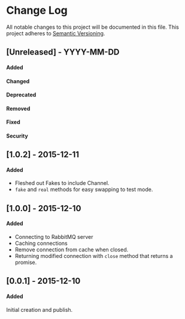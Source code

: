 # Change Log
All notable changes to this project will be documented in this file.
This project adheres to [Semantic Versioning](http://semver.org/).

## [Unreleased] - YYYY-MM-DD
#### Added
#### Changed
#### Deprecated
#### Removed
#### Fixed
#### Security


## [1.0.2] - 2015-12-11
#### Added
- Fleshed out Fakes to include Channel.
- `fake` and `real` methods for easy swapping to test mode.


## [1.0.0] - 2015-12-10
#### Added
- Connecting to RabbitMQ server
- Caching connections
- Remove connection from cache when closed.
- Returning modified connection with `close` method that returns a promise.


## [0.0.1] - 2015-12-10
#### Added
Initial creation and publish.
